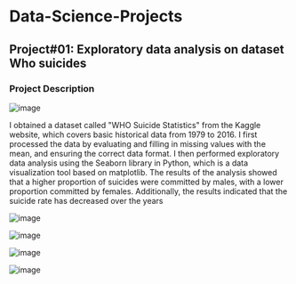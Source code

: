 # Data-Science-Projects
<h2>Project#01: Exploratory data analysis on dataset Who suicides</h2>
<h3>Project Description</h3>

![image](https://user-images.githubusercontent.com/64796657/215677924-96c4952c-32e4-416c-ab29-78e2b52a4cc2.png)

<p>I obtained a dataset called "WHO Suicide Statistics" from the Kaggle website, which covers basic historical data from 1979 to 2016. I first processed the data by evaluating and filling in missing values with the mean, and ensuring the correct data format. I then performed exploratory data analysis using the Seaborn library in Python, which is a data visualization tool based on matplotlib. The results of the analysis showed that a higher proportion of suicides were committed by males, with a lower proportion committed by females. Additionally, the results indicated that the suicide rate has decreased over the years</p>

![image](https://user-images.githubusercontent.com/64796657/215677436-0bd8fda3-d113-429b-813c-e88a18ea56b6.png)

![image](https://user-images.githubusercontent.com/64796657/215677487-a17ea2f0-4c20-40fd-b600-099ed1cd3235.png)

![image](https://user-images.githubusercontent.com/64796657/215677618-2168f709-0796-4b1f-9c06-ca2383d99c56.png)

![image](https://user-images.githubusercontent.com/64796657/215677680-bc476e8a-7951-4ff9-bb7c-190999a682af.png)

